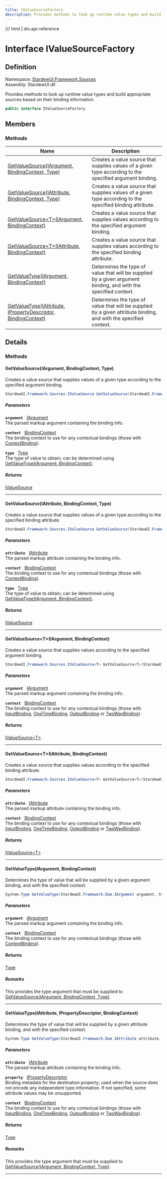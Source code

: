 ```yaml
---
title: IValueSourceFactory
description: Provides methods to look up runtime value types and build appropriate sources based on their binding information.
---
```


<link rel="stylesheet" href="/StardewUI/stylesheets/reference.css" />

/// html | div.api-reference

# Interface IValueSourceFactory

## Definition

<div class="api-definition" markdown>

Namespace: [StardewUI.Framework.Sources](index.md)  
Assembly: StardewUI.dll  

</div>

Provides methods to look up runtime value types and build appropriate sources based on their binding information.

```cs
public interface IValueSourceFactory
```

## Members

### Methods

 | Name | Description |
| --- | --- |
| [GetValueSource(IArgument, BindingContext, Type)](#getvaluesourceiargument-bindingcontext-type) | Creates a value source that supplies values of a given type according to the specified argument binding. | 
| [GetValueSource(IAttribute, BindingContext, Type)](#getvaluesourceiattribute-bindingcontext-type) | Creates a value source that supplies values of a given type according to the specified binding attribute. | 
| [GetValueSource&lt;T&gt;(IArgument, BindingContext)](#getvaluesourcetiargument-bindingcontext) | Creates a value source that supplies values according to the specified argument binding. | 
| [GetValueSource&lt;T&gt;(IAttribute, BindingContext)](#getvaluesourcetiattribute-bindingcontext) | Creates a value source that supplies values according to the specified binding attribute. | 
| [GetValueType(IArgument, BindingContext)](#getvaluetypeiargument-bindingcontext) | Determines the type of value that will be supplied by a given argument binding, and with the specified context. | 
| [GetValueType(IAttribute, IPropertyDescriptor, BindingContext)](#getvaluetypeiattribute-ipropertydescriptor-bindingcontext) | Determines the type of value that will be supplied by a given attribute binding, and with the specified context. | 

## Details

### Methods

#### GetValueSource(IArgument, BindingContext, Type)

Creates a value source that supplies values of a given type according to the specified argument binding.

```cs
StardewUI.Framework.Sources.IValueSource GetValueSource(StardewUI.Framework.Dom.IArgument argument, StardewUI.Framework.Binding.BindingContext context, System.Type type);
```

##### Parameters

**`argument`** &nbsp; [IArgument](../dom/iargument.md)  
The parsed markup argument containing the binding info.

**`context`** &nbsp; [BindingContext](../binding/bindingcontext.md)  
The binding context to use for any contextual bindings (those with [ContextBinding](../grammar/argumentexpressiontype.md#contextbinding)).

**`type`** &nbsp; [Type](https://learn.microsoft.com/en-us/dotnet/api/system.type)  
The type of value to obtain; can be determined using [GetValueType(IArgument, BindingContext)](ivaluesourcefactory.md#getvaluetypeiargument-bindingcontext).

##### Returns

[IValueSource](ivaluesource.md)

-----

#### GetValueSource(IAttribute, BindingContext, Type)

Creates a value source that supplies values of a given type according to the specified binding attribute.

```cs
StardewUI.Framework.Sources.IValueSource GetValueSource(StardewUI.Framework.Dom.IAttribute attribute, StardewUI.Framework.Binding.BindingContext context, System.Type type);
```

##### Parameters

**`attribute`** &nbsp; [IAttribute](../dom/iattribute.md)  
The parsed markup attribute containing the binding info.

**`context`** &nbsp; [BindingContext](../binding/bindingcontext.md)  
The binding context to use for any contextual bindings (those with [ContextBinding](../grammar/argumentexpressiontype.md#contextbinding)).

**`type`** &nbsp; [Type](https://learn.microsoft.com/en-us/dotnet/api/system.type)  
The type of value to obtain; can be determined using [GetValueType(IArgument, BindingContext)](ivaluesourcefactory.md#getvaluetypeiargument-bindingcontext).

##### Returns

[IValueSource](ivaluesource.md)

-----

#### GetValueSource&lt;T&gt;(IArgument, BindingContext)

Creates a value source that supplies values according to the specified argument binding.

```cs
StardewUI.Framework.Sources.IValueSource<T> GetValueSource<T>(StardewUI.Framework.Dom.IArgument argument, StardewUI.Framework.Binding.BindingContext context);
```

##### Parameters

**`argument`** &nbsp; [IArgument](../dom/iargument.md)  
The parsed markup argument containing the binding info.

**`context`** &nbsp; [BindingContext](../binding/bindingcontext.md)  
The binding context to use for any contextual bindings (those with [InputBinding](../grammar/attributevaluetype.md#inputbinding), [OneTimeBinding](../grammar/attributevaluetype.md#onetimebinding), [OutputBinding](../grammar/attributevaluetype.md#outputbinding) or [TwoWayBinding](../grammar/attributevaluetype.md#twowaybinding)).

##### Returns

[IValueSource&lt;T&gt;](ivaluesource-1.md)

-----

#### GetValueSource&lt;T&gt;(IAttribute, BindingContext)

Creates a value source that supplies values according to the specified binding attribute.

```cs
StardewUI.Framework.Sources.IValueSource<T> GetValueSource<T>(StardewUI.Framework.Dom.IAttribute attribute, StardewUI.Framework.Binding.BindingContext context);
```

##### Parameters

**`attribute`** &nbsp; [IAttribute](../dom/iattribute.md)  
The parsed markup attribute containing the binding info.

**`context`** &nbsp; [BindingContext](../binding/bindingcontext.md)  
The binding context to use for any contextual bindings (those with [InputBinding](../grammar/attributevaluetype.md#inputbinding), [OneTimeBinding](../grammar/attributevaluetype.md#onetimebinding), [OutputBinding](../grammar/attributevaluetype.md#outputbinding) or [TwoWayBinding](../grammar/attributevaluetype.md#twowaybinding)).

##### Returns

[IValueSource&lt;T&gt;](ivaluesource-1.md)

-----

#### GetValueType(IArgument, BindingContext)

Determines the type of value that will be supplied by a given argument binding, and with the specified context.

```cs
System.Type GetValueType(StardewUI.Framework.Dom.IArgument argument, StardewUI.Framework.Binding.BindingContext context);
```

##### Parameters

**`argument`** &nbsp; [IArgument](../dom/iargument.md)  
The parsed markup argument containing the binding info.

**`context`** &nbsp; [BindingContext](../binding/bindingcontext.md)  
The binding context to use for any contextual bindings (those with [ContextBinding](../grammar/argumentexpressiontype.md#contextbinding)).

##### Returns

[Type](https://learn.microsoft.com/en-us/dotnet/api/system.type)

##### Remarks

This provides the type argument that must be supplied to [GetValueSource(IArgument, BindingContext, Type)](ivaluesourcefactory.md#getvaluesourceiargument-bindingcontext-type).

-----

#### GetValueType(IAttribute, IPropertyDescriptor, BindingContext)

Determines the type of value that will be supplied by a given attribute binding, and with the specified context.

```cs
System.Type GetValueType(StardewUI.Framework.Dom.IAttribute attribute, StardewUI.Framework.Descriptors.IPropertyDescriptor property, StardewUI.Framework.Binding.BindingContext context);
```

##### Parameters

**`attribute`** &nbsp; [IAttribute](../dom/iattribute.md)  
The parsed markup attribute containing the binding info.

**`property`** &nbsp; [IPropertyDescriptor](../descriptors/ipropertydescriptor.md)  
Binding metadata for the destination property; used when the source does not encode any independent type information. If not specified, some attribute values may be unsupported.

**`context`** &nbsp; [BindingContext](../binding/bindingcontext.md)  
The binding context to use for any contextual bindings (those with [InputBinding](../grammar/attributevaluetype.md#inputbinding), [OneTimeBinding](../grammar/attributevaluetype.md#onetimebinding), [OutputBinding](../grammar/attributevaluetype.md#outputbinding) or [TwoWayBinding](../grammar/attributevaluetype.md#twowaybinding)).

##### Returns

[Type](https://learn.microsoft.com/en-us/dotnet/api/system.type)

##### Remarks

This provides the type argument that must be supplied to [GetValueSource(IArgument, BindingContext, Type)](ivaluesourcefactory.md#getvaluesourceiargument-bindingcontext-type).

-----

